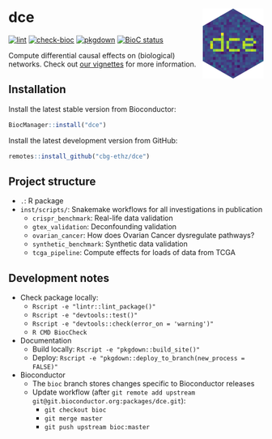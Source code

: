 # dce <img src="man/figures/logo.png" align="right" alt="dce logo" width="120" />

[![lint](https://github.com/cbg-ethz/dce/workflows/lint/badge.svg)](https://github.com/cbg-ethz/dce/actions)
[![check-bioc](https://github.com/cbg-ethz/dce/workflows/check-bioc/badge.svg)](https://github.com/cbg-ethz/dce/actions)
[![pkgdown](https://github.com/cbg-ethz/dce/workflows/pkgdown/badge.svg)](https://github.com/cbg-ethz/dce/actions)
[![BioC status](http://www.bioconductor.org/shields/build/devel/bioc/dce.svg)](https://bioconductor.org/checkResults/devel/bioc-LATEST/dce)

Compute differential causal effects on (biological) networks. Check out [our vignettes](https://cbg-ethz.github.io/dce/articles/dce.html) for more information.


## Installation

Install the latest stable version from Bioconductor:
```r
BiocManager::install("dce")
```

Install the latest development version from GitHub:
```r
remotes::install_github("cbg-ethz/dce")
```


## Project structure

* `.`: R package
* `inst/scripts/`: Snakemake workflows for all investigations in publication
    * `crispr_benchmark`: Real-life data validation
    * `gtex_validation`: Deconfounding validation
    * `ovarian_cancer`: How does Ovarian Cancer dysregulate pathways?
    * `synthetic_benchmark`: Synthetic data validation
    * `tcga_pipeline`: Compute effects for loads of data from TCGA


## Development notes

* Check package locally:
    * `Rscript -e "lintr::lint_package()"`
    * `Rscript -e "devtools::test()"`
    * `Rscript -e "devtools::check(error_on = 'warning')"`
    * `R CMD BiocCheck`
* Documentation
    * Build locally: `Rscript -e "pkgdown::build_site()"`
    * Deploy: `Rscript -e "pkgdown::deploy_to_branch(new_process = FALSE)"`
* Bioconductor
    * The `bioc` branch stores changes specific to Bioconductor releases
    * Update workflow (after `git remote add upstream git@git.bioconductor.org:packages/dce.git`):
        * `git checkout bioc`
        * `git merge master`
        * `git push upstream bioc:master`
